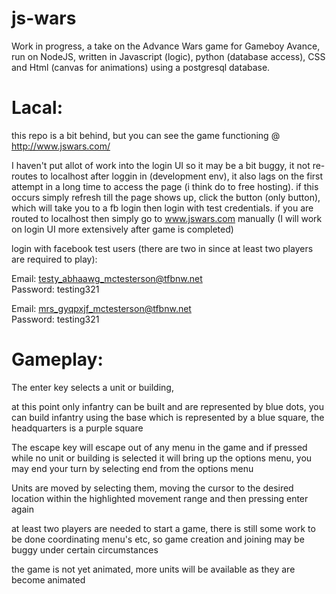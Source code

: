 # js-wars
Work in progress, a take on the Advance Wars game for Gameboy Avance, run on NodeJS, written in Javascript (logic), python (database access), CSS and Html (canvas for animations) using a postgresql database.

Lacal:
========

this repo is a bit behind, but you can see the game functioning @ http://www.jswars.com/

I haven't put allot of work into the login UI so it may be a bit buggy, it not re-routes to localhost after loggin in (development env), it also lags on the first attempt in a long time to access the page (i think do to free hosting). if this occurs simply refresh till the page shows up, click the button (only button), which will take you to a fb login then login with test credentials. if you are routed to localhost then simply go to www.jswars.com manually (I will work on login UI more extensively after game is completed)

login with facebook test users (there are two in since at least two players are required to play): 

Email: testy_abhaawg_mctesterson@tfbnw.net  
Password: testing321

Email: mrs_gyqpxjf_mctesterson@tfbnw.net  
Password: testing321

Gameplay:
========

The enter key selects a unit or building,

at this point only infantry can be built and are represented by blue dots, you can build infantry using the base which is represented by a blue square, the headquarters is a purple square

The escape key will escape out of any menu in the game and if pressed while no unit or building is selected it will bring up the options menu, you may end your turn by selecting end from the options menu

Units are moved by selecting them, moving the cursor to the desired location within the highlighted movement range and then pressing enter again

at least two players are needed to start a game, there is still some work to be done coordinating menu's etc, so game creation and joining may be buggy under certain circumstances

the game is not yet animated, more units will be available as they are become animated
